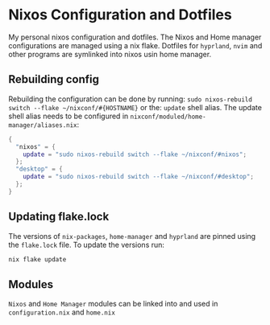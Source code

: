 # Nixos Configuration and Dotfiles
My personal nixos configuration and dotfiles. The Nixos and Home manager configurations are managed using a nix flake. Dotfiles for `hyprland`, `nvim` and other programs are symlinked into nixos usin home manager.

## Rebuilding config
Rebuilding the configuration can be done by running: `sudo nixos-rebuild switch --flake ~/nixconf/#{HOSTNAME}` or the: `update` shell alias. The update shell alias needs to be configured in `nixconf/moduled/home-manager/aliases.nix`:

``` nix
{
  "nixos" = {
    update = "sudo nixos-rebuild switch --flake ~/nixconf/#nixos";
  };
  "desktop" = {
    update = "sudo nixos-rebuild switch --flake ~/nixconf/#desktop";
  };
}
```

## Updating flake.lock
The versions of `nix-packages`, `home-manager` and `hyprland` are pinned using the `flake.lock` file. To update the versions run: 
```bash
nix flake update
```

## Modules
`Nixos` and `Home Manager` modules can be linked into and used in `configuration.nix` and `home.nix`

